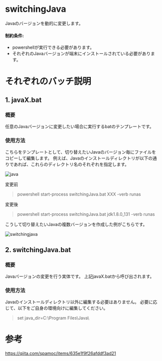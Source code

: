 # switchingJava
Javaのバージョンを動的に変更します。
#### 制約条件:
* powershellが実行できる必要があります。
* それぞれのJavaバージョンが端末にインストールされている必要があります。

# それぞれのバッチ説明
## 1. javaX.bat
### 概要
任意のJavaバージョンに変更したい場合に実行するbatのテンプレートです。

### 使用方法  
こちらをテンプレートとして、切り替えたいJavaのバージョン毎にファイルをコピーして編集します。
例えば、Javaのインストールディレクトリが以下の通りであれば、これらのディレクトリ名のそれぞれを指定します。

![java](https://user-images.githubusercontent.com/16322296/39846959-dc7975c6-5439-11e8-88b1-2cabe65b2922.png)

変更前
> powershell start-process switchingJava.bat XXX -verb runas

変更後
> powershell start-process switchingJava.bat jdk1.8.0_131 -verb runas

こうして切り替えたいJavaの複数バージョンを作成した例がこちらです。

![switchingjava](https://user-images.githubusercontent.com/16322296/39847426-8095d1a2-543c-11e8-8666-c065dd755fba.png)

## 2. switchingJava.bat
### 概要
Javaバージョンの変更を行う実体です。
上記javaX.batから呼び出されます。

### 使用方法  
Javaのインストールディレクトリ以外に編集する必要はありません。
必要に応じて、以下をご自身の環境向けに編集してください。

> set java_dir=C:\Program Files\Java\

# 参考
https://qiita.com/spamoc/items/635e1f9f26afddf3ad21
